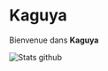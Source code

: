 # Kaguya
Bienvenue dans **Kaguya**

![Stats github](https://github-readme-stats.vercel.app/api?username=Kaguya&show_icons=true&themetokyonight)
